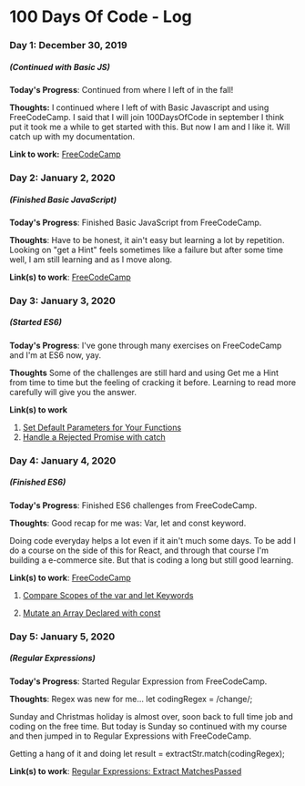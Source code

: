 # 100 Days Of Code - Log

### Day 1: December 30, 2019 
##### (Continued with Basic JS)

**Today's Progress**: Continued from where I left of in the fall!

**Thoughts:** I continued where I left of with Basic Javascript and using FreeCodeCamp. I said that I will join 100DaysOfCode in september I think put it took me a while to get started with this. But now I am and I like it. Will catch up with my documentation. 

**Link to work:** [FreeCodeCamp](https://www.freecodecamp.org/learn/javascript-algorithms-and-data-structures/basic-javascript/)

### Day 2: January 2, 2020 
##### (Finished Basic JavaScript) 

**Today's Progress**: Finished Basic JavaScript from FreeCodeCamp. 

**Thoughts**: Have to be honest, it ain't easy but learning a lot by repetition. Looking on "get a Hint" feels sometimes like a failure but after some time well, I am still learning and as I move along. 

**Link(s) to work**: [FreeCodeCamp](https://www.freecodecamp.org/learn/javascript-algorithms-and-data-structures/basic-javascript/)


### Day 3: January 3, 2020
##### (Started ES6) 

**Today's Progress**: I've gone through many exercises on FreeCodeCamp and I'm at ES6 now, yay.

**Thoughts** Some of the challenges are still hard and using Get me a Hint from time to time but the feeling of cracking it before. Learning to read more carefully will give you the answer. 

**Link(s) to work**
1. [Set Default Parameters for Your Functions](https://www.freecodecamp.org/learn/javascript-algorithms-and-data-structures/es6/set-default-parameters-for-your-functions)
2. [Handle a Rejected Promise with catch](https://www.freecodecamp.org/learn/javascript-algorithms-and-data-structures/es6/handle-a-rejected-promise-with-catch)



### Day 4: January 4, 2020 
##### (Finished ES6) 

**Today's Progress**: Finished ES6 challenges from FreeCodeCamp. 

**Thoughts**: Good recap for me was: Var, let and const keyword.

Doing code everyday helps a lot even if it ain't much some days. To be add I do a course on the side of this for React, and through that course I'm building a e-commerce site. But that is coding a long but still good learning. 

**Link(s) to work**: [FreeCodeCamp](https://www.freecodecamp.org/learn/javascript-algorithms-and-data-structures/es6/)

1. [Compare Scopes of the var and let Keywords](https://www.freecodecamp.org/learn/javascript-algorithms-and-data-structures/es6/compare-scopes-of-the-var-and-let-keywords)

2. [Mutate an Array Declared with const](https://www.freecodecamp.org/learn/javascript-algorithms-and-data-structures/es6/mutate-an-array-declared-with-const)


### Day 5: January 5, 2020 
##### (Regular Expressions) 

**Today's Progress**: Started Regular Expression from FreeCodeCamp. 

**Thoughts**: Regex was new for me... let codingRegex = /change/;

Sunday and Christmas holiday is almost over, soon back to full time job and coding on the free time. But today is Sunday so continued with my course and then jumped in to Regular Expressions with FreeCodeCamp.

Getting a hang of it and doing let result = extractStr.match(codingRegex);

**Link(s) to work**: [Regular Expressions: Extract MatchesPassed](https://www.freecodecamp.org/learn/javascript-algorithms-and-data-structures/regular-expressions/extract-matches)



